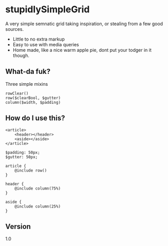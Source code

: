 stupidlySimpleGrid
=========

A very simple semnatic grid taking inspiration, or stealing from a few good sources.

  - Little to no extra markup
  - Easy to use with media queries
  - Home made, like a nice warm apple pie, dont put your todger in it though.

What-da fuk?
----

Three simple mixins

```
rowClear()
row($clearBool, $gutter)
column($width, $padding)

```

How do I use this?
----

```
<article>
    <header></header>
    <aside></aside>
</article>

$padding: 50px;
$gutter: 50px;

article {
    @include row()
}

header {
    @include column(75%)
}

aside {
    @include column(25%)
}
```


Version
----

1.0

